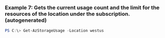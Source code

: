 
### Example 7: Gets the current usage count and the limit for the resources of the location under the subscription. (autogenerated)
```powershell
PS C:\> Get-AzStorageUsage -Location westus



